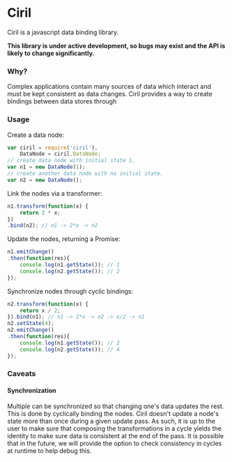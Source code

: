 # Ciril

Ciril is a javascript data binding library.

**This library is under active development, so bugs may exist and the API is likely to change significantly.**

### Why?

Complex applications contain many sources of data which interact and must be kept consistent as data changes. Ciril provides a way to create bindings between data stores through

### Usage

Create a data node:

```javascript
var ciril = require('ciril'),
    DataNode = ciril.DataNode;
// create data node with initial state 1.
var n1 = new DataNode(1);
// create another data node with no initial state.
var n2 = new DataNode();
```

Link the nodes via a transformer:

```javascript
n1.transform(function(x) {
    return 2 * x;
})
.bind(n2); // n1 -> 2*x -> n2
```

Update the nodes, returning a Promise:

```javascript
n1.emitChange()
.then(function(res){
    console.log(n1.getState()); // 1
    console.log(n2.getState()); // 2
});
```

Synchronize nodes through cyclic bindings:

```javascript
n2.transform(function(x) {
    return x / 2;
}).bind(n1); // n1 -> 2*x -> n2 -> x/2 -> n1
n2.setState(4);
n2.emitChange()
.then(function(res){
    console.log(n1.getState()); // 2
    console.log(n2.getState()); // 4
});
```

### Caveats

#### Synchronization
Multiple can be synchronized so that changing one's data updates the rest. This is done by cyclically binding the nodes. Ciril doesn't update a node's state more than once during a given update pass. As such, it is up to the user to make sure that composing the transformations in a cycle yields the identity to make sure data is consistent at the end of the pass. It is possible that in the future, we will provide the option to check consistency in cycles at runtime to help debug this.
